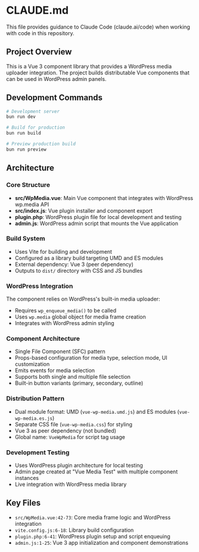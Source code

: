 # CLAUDE.md

This file provides guidance to Claude Code (claude.ai/code) when working with code in this repository.

## Project Overview

This is a Vue 3 component library that provides a WordPress media uploader integration. The project builds distributable Vue components that can be used in WordPress admin panels.

## Development Commands

```bash
# Development server
bun run dev

# Build for production
bun run build

# Preview production build
bun run preview
```

## Architecture

### Core Structure
- **src/WpMedia.vue**: Main Vue component that integrates with WordPress wp.media API
- **src/index.js**: Vue plugin installer and component export
- **plugin.php**: WordPress plugin file for local development and testing
- **admin.js**: WordPress admin script that mounts the Vue application

### Build System
- Uses Vite for building and development
- Configured as a library build targeting UMD and ES modules
- External dependency: Vue 3 (peer dependency)
- Outputs to `dist/` directory with CSS and JS bundles

### WordPress Integration
The component relies on WordPress's built-in media uploader:
- Requires `wp_enqueue_media()` to be called
- Uses `wp.media` global object for media frame creation
- Integrates with WordPress admin styling

### Component Architecture
- Single File Component (SFC) pattern
- Props-based configuration for media type, selection mode, UI customization
- Emits events for media selection
- Supports both single and multiple file selection
- Built-in button variants (primary, secondary, outline)

### Distribution Pattern
- Dual module format: UMD (`vue-wp-media.umd.js`) and ES modules (`vue-wp-media.es.js`)
- Separate CSS file (`vue-wp-media.css`) for styling
- Vue 3 as peer dependency (not bundled)
- Global name: `VueWpMedia` for script tag usage

### Development Testing
- Uses WordPress plugin architecture for local testing
- Admin page created at "Vue Media Test" with multiple component instances
- Live integration with WordPress media library

## Key Files
- `src/WpMedia.vue:42-73`: Core media frame logic and WordPress integration
- `vite.config.js:6-18`: Library build configuration
- `plugin.php:6-41`: WordPress plugin setup and script enqueuing
- `admin.js:1-25`: Vue 3 app initialization and component demonstrations